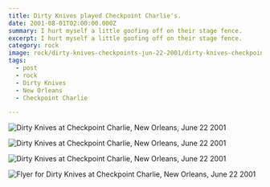 ```yaml
---
title: Dirty Knives played Checkpoint Charlie's.
date: 2001-08-01T02:00:00.000Z
summary: I hurt myself a little goofing off on their stage fence.
excerpt: I hurt myself a little goofing off on their stage fence.
category: rock
image: rock/dirty-knives-checkpoints-jun-22-2001/dirty-knives-checkpoints-3-jun-22-2001.jpg
tags:
  - post
  - rock
  - Dirty Knives
  - New Orleans
  - Checkpoint Charlie

---
```


![Dirty Knives at Checkpoint Charlie, New Orleans, June 22 2001](/static/img/rock/dirty-knives-checkpoints-jun-22-2001/dirty-knives-checkpoints-1-jun-22-2001.jpg "Dirty Knives at Checkpoint Charlie, New Orleans, June 22 2001")

![Dirty Knives at Checkpoint Charlie, New Orleans, June 22 2001](/static/img/rock/dirty-knives-checkpoints-jun-22-2001/dirty-knives-checkpoints-2r-jun-22-2001.jpg "Dirty Knives at Checkpoint Charlie, New Orleans, June 22 2001")

![Dirty Knives at Checkpoint Charlie, New Orleans, June 22 2001](/static/img/rock/dirty-knives-checkpoints-jun-22-2001/dirty-knives-checkpoints-3-jun-22-2001.jpg "Dirty Knives at Checkpoint Charlie, New Orleans, June 22 2001")

![Flyer for Dirty Knives at Checkpoint Charlie, New Orleans, June 22 2001](/static/img/rock/dirty-knives-checkpoints-jun-22-2001/dirty-knives-checkpoints-flyer-jun-22-2001.jpg "flyer for Dirty Knives at Checkpoint Charlie, New Orleans, June 22 2001")